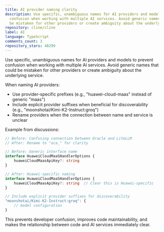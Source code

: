 ```yaml
---
title: AI provider naming clarity
description: Use specific, unambiguous names for AI providers and models to prevent
  confusion when working with multiple AI services. Avoid generic names that could
  be mistaken for other providers or create ambiguity about the underlying service.
repository: cline/cline
label: AI
language: TypeScript
comments_count: 3
repository_stars: 48299
---
```


Use specific, unambiguous names for AI providers and models to prevent confusion when working with multiple AI services. Avoid generic names that could be mistaken for other providers or create ambiguity about the underlying service.

When naming AI providers:
- Use provider-specific prefixes (e.g., "huawei-cloud-maas" instead of generic "maas")
- Include explicit provider suffixes when beneficial for discoverability (e.g., "moonshotai/Kimi-K2-Instruct:groq")
- Rename providers when the connection between name and service is unclear

Example from discussions:
```typescript
// Before: Confusing connection between Oracle and LiteLLM
// After: Rename to "oca_" for clarity

// Before: Generic interface name
interface HuaweiCloudMaaSHandlerOptions {
    huaweiCloudMaasApiKey?: string
}

// After: Huawei-specific naming
interface HuaweiCloudMaaSHandlerOptions {
    huaweiCloudMaasApiKey?: string  // Clear this is Huawei-specific
}

// Include explicit provider suffixes for discoverability
"moonshotai/Kimi-K2-Instruct:groq": {
    // model configuration
}
```

This prevents developer confusion, improves code maintainability, and makes the relationship between code and AI services immediately clear.